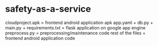 # safety-as-a-service
cloudproject.apk = frontend android application apk
app.yaml + db.py + main.py + requirements.txt = flask application on google app engine
preprocess.py = preprocessing/maintenance code
rest of the files = frontend android application code
